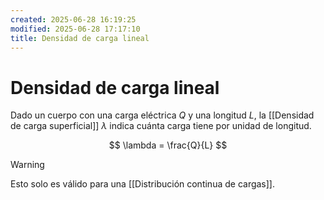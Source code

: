 ```yaml
---
created: 2025-06-28 16:19:25
modified: 2025-06-28 17:17:10
title: Densidad de carga lineal
---
```


# Densidad de carga lineal

Dado un cuerpo con una carga eléctrica $Q$ y una longitud $L$, la [[Densidad de carga superficial]] $\lambda$ indica cuánta carga tiene por unidad de longitud.

$$
\lambda = \frac{Q}{L}
$$

> [!warning]
> Esto solo es válido para una [[Distribución continua de cargas]].
